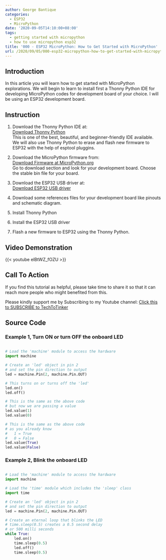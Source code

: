 ```yaml
---
author: George Bantique
categories:
  - ESP32
  - MicroPython
date: '2020-09-05T14:10:00+08:00'
tags:
  - getting started with micropython
  - how to use micropython esp32
title: '000 - ESP32 MicroPython: How to Get Started with MicroPython'
url: /2020/09/05/000-esp32-micropython-how-to-get-started-with-micropython/
---
```


## **Introduction**

In this article you will learn how to get started with MicroPython explorations. We will begin to learn to install first a Thonny Python IDE for developing MicroPython codes for development board of your choice. I will be using an ESP32 development board.

## **Instruction**

1. Download the Thonny Python IDE at:  
[Download Thonny Python](https://thonny.org/)   
This is one of the best, beautiful, and beginner-friendly IDE available. We will also use Thonny Python to erase and flash new firmware to ESP32 with the help of esptool pluggins.

2. Download the MicroPython firmware from:  
[Download Firmware at MicroPython.org](http://micropython.org/)  
Go to download section and look for your development board. Choose the stable bin file for your board.

3. Download the ESP32 USB driver at:  
[Download ESP32 USB driver](https://www.silabs.com/products/development-tools/software/usb-to-uart-bridge-vcp-drivers)

4. Download some references files for your development board like pinouts and schematic diagram.

5. Install Thonny Python

6. Install the ESP32 USB driver

7. Flash a new firmware to ESP32 using the Thonny Python.

## **Video Demonstration**

{{< youtube elBtWZ_fOZU >}}

## **Call To Action**

If you find this tutorial as helpful, please take time to share it so that it can reach more people who might benefited from this.

Please kindly support me by Subscribing to my Youtube channel: [Click this to SUBSCRIBE to TechToTinker](https://www.youtube.com/c/TechToTinker?sub_confirmation=1)

[](https://www.youtube.com/c/TechToTinker?sub_confirmation=1)[](https://www.youtube.com/c/TechToTinker?sub_confirmation=1)  

## **Source Code**

### **Example 1, Turn ON or turn OFF the onboard LED**

```py { lineNos="true" wrap="true" }

# Load the 'machine' module to access the hardware
import machine

# Create an 'led' object in pin 2
# and set the pin direction to output
led = machine.Pin(2, machine.Pin.OUT)

# This turns on or turns off the 'led'
led.on()
led.off()

# This is the same as the above code
# but now we are passing a value
led.value(1)
led.value(0)

# This is the same as the above code
# as you already know
#	1 = True
#	0 = False
led.value(True)
led.value(False)

```

### **Example 2, Blink the onboard LED**

```py { lineNos="true" wrap="true" }

# Load the 'machine' module to access the hardware
import machine

# Load the 'time' module which includes the 'sleep' class
import time

# Create an 'led' object in pin 2
# and set the pin direction to output
led = machine.Pin(2, machine.Pin.OUT)

# Create an eternal loop that blinks the LED
# time.sleep(0.5) creates a 0.5 second delay
# or 500 milli seconds
while True:
    led.on()
    time.sleep(0.5)
    led.off()
    time.sleep(0.5)
```

